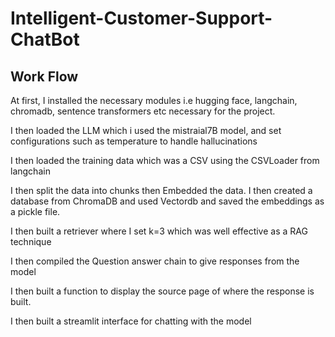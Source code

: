 # Intelligent-Customer-Support-ChatBot

## Work Flow
At first, I installed the necessary modules i.e hugging face, langchain, chromadb, sentence transformers etc necessary for the project.

I then loaded the LLM which i used the mistraial7B model, and set configurations such as temperature to handle hallucinations

I then loaded the training data which was a CSV using the CSVLoader from langchain

I then split the data into chunks then Embedded the data. I then created a database from ChromaDB and used Vectordb and saved the embeddings as a pickle file.

I then built a retriever where I set k=3 which was well effective as a RAG technique

I then compiled the Question answer chain to give responses from the model

I then built a function to display the source page of where the response is built. 

I then built a streamlit interface for chatting with the model
